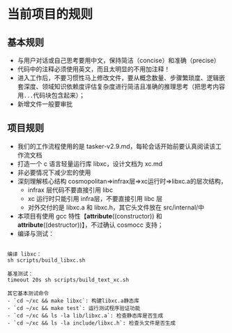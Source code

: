 # 当前项目的规则

## 基本规则

- 与用户对话或自己思考要用中文，保持简洁（concise）和准确（precise）
- 代码中的注释必须使用英文，而且太明显的不用加注释！
- 进入工作后，不要习惯性马上修改文件，要从概念数量、步骤繁琐度、逻辑嵌套深度、领域知识依赖度评估复杂度进行简洁且准确的推理思考（把思考内容用```...```代码块包含起来）；
- 新增文件一般要审批

## 项目规则

- 我们的工作流程使用的是 tasker-v2.9.md，每轮会话开始前要认真阅读该工作流文档
- 打造一个 c 语言轻量运行库 libxc，设计文档为 xc.md
- 非必要情况下减少宏的使用
- 深刻理解核心结构 cosmopolitan=>infrax层=>xc运行时=>libxc.a的层次结构，
  - infrax 层代码不要直接引用 libc
  - xc 运行时只能引用 infra层，不要直接引用 libc 层
  - 对外交付的是 libxc.a 和 libxc.h，其它头文件放在 src/internal/中
- 本项目有使用 gcc 特性【__attribute__((constructor)) 和 __attribute__((destructor))】，不过确认 cosmocc 支持；
- 编译与测试：
```

编译 libxc：
sh scripts/build_libxc.sh

基准测试：
timeout 20s sh scripts/build_text_xc.sh

其它基本测试命令
- `cd ~/xc && make libxc`: 构建libxc.a静态库
- `cd ~/xc && make test`: 运行测试程序验证功能
- `cd ~/xc && ls -la lib/libxc.a`: 检查静态库是否生成
- `cd ~/xc && ls -la include/libxc.h`: 检查头文件是否生成
```
    
